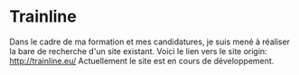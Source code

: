 # Trainline
Dans le cadre de ma formation et mes candidatures, je suis mené à réaliser la bare de recherche d'un site existant. Voici le lien vers le site origin: http://trainline.eu/
Actuellement le site est en cours de développement.
